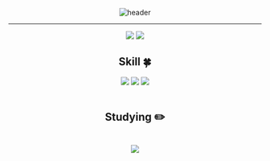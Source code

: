 <div align="center">

![header](https://capsule-render.vercel.app/api?type=slice&color=auto&height=200&section=header&text=Welcome&desc=RE-Heat%20Github&fontSize=60&rotate=14&fontAlignY=25&fontAlign=75&descAlignY=43&descAlign=80&&animation=twinkling)
  
  ---
  
  <img src="https://github-readme-stats.vercel.app/api?username=RE-Heat&show_icons=true&theme=radical">
  <img src="https://github-readme-stats.vercel.app/api/top-langs/?username=RE-Heat&theme=dracula&exclude_repo=Computer-Science-Engineering,clone-web-scrapper&hide=Procfile&layout=compact&langs_count=8"/>

  

  

  <!--기술스택-->
  ## Skill :four_leaf_clover:
  <!--프론트-->
  <!--백-->
  <!--언어 및 툴 -->
   <img src="https://img.shields.io/badge/Java-007396?style=flat&logo=Java&logoColor=white"/>
   <img src="https://img.shields.io/badge/JavaScript-F7DF1E?style=flat&logo=JavaScript&logoColor=white"/>
   <img src="https://img.shields.io/badge/Spring-6DB33F?style=flat&logo=Spring&logoColor=white"/>
<br/><br/>
  
 <!--공부중 -->
 
  ## Studying :pencil2: 
  <!--백-->
  <br/>  
  <img src="https://img.shields.io/badge/Spring_Boot-6DB33F?style=flat&logo=SpringBoot&logoColor=white"/>  
  <br>
 
</div>

